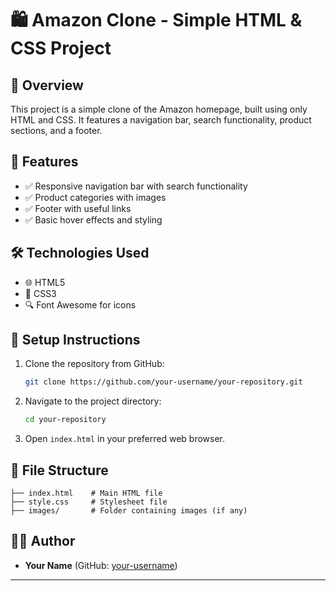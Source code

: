 # 🛍️ Amazon Clone - Simple HTML & CSS Project

## 🌟 Overview

This project is a simple clone of the Amazon homepage, built using only HTML and CSS. It features a navigation bar, search functionality, product sections, and a footer.

## 🎯 Features

- ✅ Responsive navigation bar with search functionality
- ✅ Product categories with images
- ✅ Footer with useful links
- ✅ Basic hover effects and styling

## 🛠️ Technologies Used

- 🌐 HTML5
- 🎨 CSS3
- 🔍 Font Awesome for icons

## 🚀 Setup Instructions

1. Clone the repository from GitHub:
   ```sh
   git clone https://github.com/your-username/your-repository.git
   ```
2. Navigate to the project directory:
   ```sh
   cd your-repository
   ```
3. Open `index.html` in your preferred web browser.

## 📂 File Structure

```
├── index.html    # Main HTML file
├── style.css     # Stylesheet file
├── images/       # Folder containing images (if any)
```

## 👨‍💻 Author

- **Your Name** (GitHub: [your-username](https://github.com/your-username))

---


